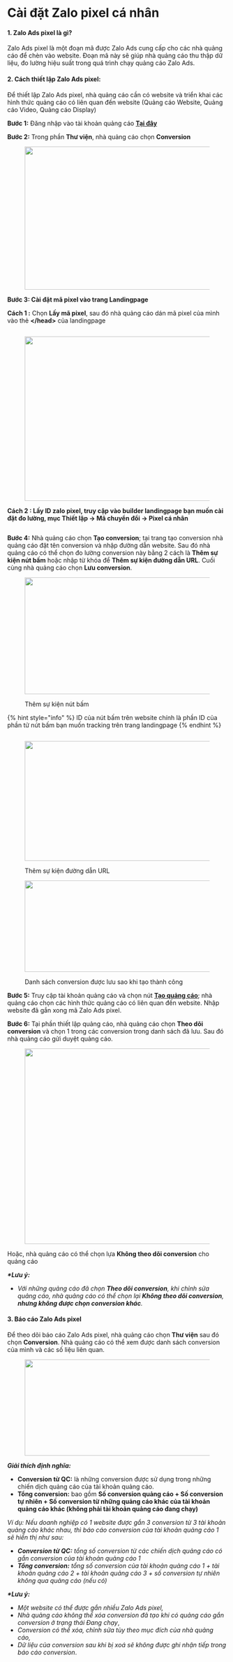 # Cài đặt Zalo pixel cá nhân&#x20;

#### 1. Zalo Ads pixel là gì?

Zalo Ads pixel là một đoạn mã được Zalo Ads cung cấp cho các nhà quảng cáo để chèn vào website. Đoạn mã này sẽ giúp nhà quảng cáo thu thập dữ liệu, đo lường hiệu suất trong quá trình chạy quảng cáo Zalo Ads.

#### 2. Cách thiết lập Zalo Ads pixel:

Để thiết lập Zalo Ads pixel, nhà quảng cáo cần có website và triển khai các hình thức quảng cáo có liên quan đến website (Quảng cáo Website, Quảng cáo Video, Quảng cáo Display)

**Bước 1:** Đăng nhập vào tài khoản quảng cáo [**Tại đây**](https://ads.zalo.me/client/home)

**Bước 2:** Trong phần **Thư viện**, nhà quảng cáo chọn **Conversion**

<figure><img src="https://ads.zalo.me/business/wp-content/uploads/2023/03/image-700x327.png" alt="" height="327" width="700"><figcaption></figcaption></figure>

**Bước 3: Cài đặt mã pixel vào trang Landingpage**

**Cách 1 :** Chọn **Lấy mã pixel**, sau đó nhà quảng cáo dán mã pixel của mình vào thẻ **\</head>** của landingpage&#x20;

<figure><img src="../../.gitbook/assets/image (269).png" alt=""><figcaption></figcaption></figure>

<figure><img src="https://ads.zalo.me/business/wp-content/uploads/2023/03/image-1-700x376.png" alt="" height="376" width="700"><figcaption></figcaption></figure>



**Cách 2 : Lấy ID zalo pixel, truy cập vào builder landingpage bạn muốn cài đặt đo lường, mục Thiết lập -> Mã chuyển đổi -> Pixel cá nhân** &#x20;

<figure><img src="../../.gitbook/assets/image (233).png" alt=""><figcaption></figcaption></figure>

**Bước 4:** Nhà quảng cáo chọn **Tạo conversion**; tại trang tạo conversion nhà quảng cáo đặt tên conversion và nhập đường dẫn website. Sau đó nhà quảng cáo có thể chọn đo lường conversion này bằng 2 cách là **Thêm sự kiện nút bấm** hoặc nhập từ khóa để **Thêm sự kiện đường dẫn URL**. Cuối cùng nhà quảng cáo chọn **Lưu conversion**.

<figure><img src="https://ads.zalo.me/business/wp-content/uploads/2023/03/image-2-700x267.png" alt="" height="267" width="700"><figcaption><p>Thêm sự kiện nút bấm</p></figcaption></figure>

{% hint style="info" %}
ID của nút bấm trên website chính là phần ID của phần tử nút bấm bạn muốn tracking trên trang landingpage&#x20;
{% endhint %}

<figure><img src="../../.gitbook/assets/image (225).png" alt=""><figcaption></figcaption></figure>

<figure><img src="https://ads.zalo.me/business/wp-content/uploads/2023/03/image-3-700x274.png" alt="" height="274" width="700"><figcaption><p>Thêm sự kiện đường dẫn URL</p></figcaption></figure>

<figure><img src="https://ads.zalo.me/business/wp-content/uploads/2023/03/image-4-700x209.png" alt="" height="209" width="700"><figcaption><p>Danh sách conversion được lưu sao khi tạo thành công</p></figcaption></figure>

**Bước 5:** Truy cập tài khoản quảng cáo và chọn nút [**Tạo quảng cáo**](https://ads.zalo.me/client/home); nhà quảng cáo chọn các hình thức quảng cáo có liên quan đến website. Nhập website đã gắn xong mã Zalo Ads pixel.

**Bước 6:** Tại phần thiết lập quảng cáo, nhà quảng cáo chọn **Theo dõi conversion** và chọn 1 trong các conversion trong danh sách đã lưu. Sau đó nhà quảng cáo gửi duyệt quảng cáo.

<figure><img src="https://ads.zalo.me/business/wp-content/uploads/2023/03/image-6-700x447.png" alt="" height="447" width="700"><figcaption></figcaption></figure>

Hoặc, nhà quảng cáo có thể chọn lựa **Không theo dõi conversion** cho quảng cáo

_**\*Lưu ý:**_

* _Với những quảng cáo đã chọn **Theo dõi conversion**, khi chỉnh sửa quảng cáo, nhà quảng cáo có thể chọn lại **Không theo dõi conversion**, **nhưng không được chọn conversion khác**._



#### 3. Báo cáo Zalo Ads pixel

Để theo dõi báo cáo Zalo Ads pixel, nhà quảng cáo chọn **Thư viện** sau đó chọn **Conversion**. Nhà quảng cáo có thể xem được danh sách conversion của mình và các số liệu liên quan.

<figure><img src="https://ads.zalo.me/business/wp-content/uploads/2023/03/image-7-700x220.png" alt="" height="220" width="700"><figcaption></figcaption></figure>

_**Giải thích định nghĩa:**_

* **Conversion từ QC:** là những conversion được sử dụng trong những chiến dịch quảng cáo của tài khoản quảng cáo.
* **Tổng conversion:** bao gồm **Số conversion quảng cáo + Số conversion tự nhiên + Số conversion từ những quảng cáo khác của tài khoản quảng cáo khác (không phải tài khoản quảng cáo đang chạy)**

_Ví dụ: Nếu doanh nghiệp có 1 website được gắn 3 conversion từ 3 tài khoản quảng cáo khác nhau, thì báo cáo conversion của tài khoản quảng cáo 1 sẽ hiển thị như sau:_

* _**Conversion từ QC:** tổng số conversion từ các chiến dịch quảng cáo có gắn conversion của tài khoản quảng cáo 1_
* _**Tổng conversion:** tổng số conversion của tài khoản quảng cáo 1 + tài khoản quảng cáo 2 + tài khoản quảng cáo 3 + số conversion tự nhiên không qua quảng cáo (nếu có)_

_**\*Lưu ý:**_

* _Một website có thể được gắn nhiều Zalo Ads pixel,_
* _Nhà quảng cáo không thể xóa conversion đã tạo khi có quảng cáo gắn conversion ở trạng thái Đang chạy_,
* _Conversion có thể xóa, chỉnh sửa tùy theo mục đích của nhà quảng cáo,_
* _Dữ liệu của conversion sau khi bị xoá sẽ không được ghi nhận tiếp trong báo cáo conversion_.
